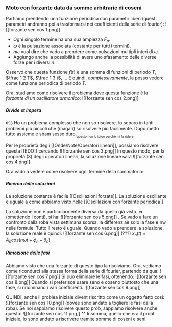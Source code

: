 ### Moto con forzante data da somme arbitrarie di coseni
Partiamo prendendo una funzione periodica con parametri liberi (questi parametri andranno poi a trasformarsi nei coefficienti della serie di fourier):
![[forzante sen cos 1.png]]
- Ogni singolo termine ha una sua ampiezza $F_n$.
- $\omega$ è la pulsazione associata (costante per tutti i termini).
- $n\omega$ vuol dire che vado a prendere come pulsazioni multipli interi di $\omega$.
- Aggiungo anche la possibilità di avere uno sfasamento delle diverse forze per i diversi $n$.

Osservo che questa funzione $f(t)$ è una somma di funzioni di periodo $T$, $\frac 1 2 T$, $\frac 1 3 t$, $\ldots$ 
E quindi, _complessivamente_, la posso vedere come funzione periodica di periodo $T$.

Ora, studiamo come risolvere il problema dove questa funzione è la _forzante di un oscillatore armonico_:
![[forzante sen cos 2.png]]

##### Divide et impera
`OSS` Ho un problema complesso che non so risolvere. lo separo in tanti problemi più piccoli che (magari) so risolvere più facilmente. Dopo metto tutto assieme e sbam sesso duro.$_{_\text{questo non lo tolgo perchè mi fa ridere}}$

Per le proprietà degli [[Onde/Note/Operatori lineari]], possiamo risolvere questa [[EDO]]  cercando
![[forzante sen cos 3.png]]
In questo modo, per la proprietà (3) degli operatori lineari, la soluzione lineare sarà
![[forzante sen cos 4.png]]

Ora vado a vedere come risolvere ogni termine della sommatoria:
##### Ricerca delle soluzioni
La soluzione costante è facile [[Oscillazioni forzate]].
La soluzione oscillante è uguale a come abbiamo visto nelle [[Oscillazioni con forzante periodica]].

La soluzione non è particolarmente diversa da quello già visto. => (omettendo i conti), si ha:
![[forzante sen cos 5.png]]
. Se vado a fare un confronto dalla roba vista settimana scorsa, la differenz aè solo la fase e nw nelle formule. Tutto il resto è uguale.
Quando vado a prendere la soluzione, la soluzione reale è quindi:
![[forzante sen cos 6.png]]
(???) $x_n(t) = A_ncos(n\omega t + \phi_n - \delta_n)$

##### Rimozione delle fasi
Abbiamo visto che una forzante di questo tipo la risolviamo. Ora, vediamo come ricondurci alla stessa forma della serie di fourier, partendo da qua:
![[forzante sen cos 7.png]]
Si può eliminare le fasi, ottenendo:
![[forzante sen cos 8.png]]
Quando si preferisce usare seno e coseno piuttosto che una fase, si rinominano i vari coefficienti.
![[forzante sen cos 9.png]]

QUINDI, anche il problea iniziale divent riscritto come un oggetto fatto così:
![[forzante sen cos 10.png]]
(dovee sono andato a togliere le fasi dalla roba).
Se noi sappiamo risolvere questo prob, sappiamo risolvere anche questo:
![[forzante sen cos 11.png]]
^^ Insomma, quello che era il probl iniziale, lo sono andato a riscrivere tramite somme di coseni e seni.